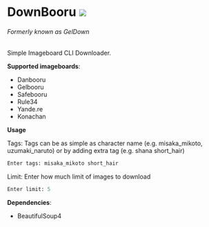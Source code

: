 # DownBooru ![](https://img.shields.io/badge/Python-3.4-blue.svg?style=flat-square)
###### Formerly known as GelDown

Simple Imageboard CLI Downloader.

**Supported imageboards**:
* Danbooru
* Gelbooru
* Safebooru
* Rule34
* Yande.re
* Konachan

**Usage**

Tags: Tags can be as simple as character name (e.g. misaka_mikoto, uzumaki_naruto) or by adding extra tag (e.g. shana short_hair)

```python
Enter tags: misaka_mikoto short_hair
```

Limit: Enter how much limit of images to download

```python
Enter limit: 5
```

**Dependencies**:
* BeautifulSoup4
